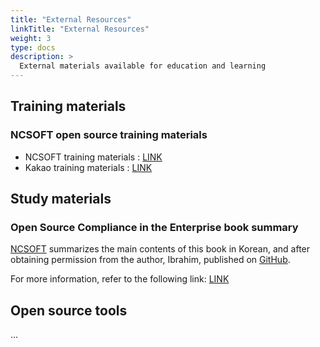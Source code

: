 ```yaml
---
title: "External Resources"
linkTitle: "External Resources"
weight: 3
type: docs
description: >
  External materials available for education and learning
---
```


## Training materials

### NCSOFT open source training materials
* NCSOFT training materials : [LINK](https://openchain-project.github.io/OpenChain-KWG/blog/2020/11/23/oss-basic-training-slide/)
* Kakao training materials : [LINK](https://openchain-project.github.io/OpenChain-KWG/blog/2020/11/24/kakao-training-material/)

## Study materials

### Open Source Compliance in the Enterprise book summary
[NCSOFT](https://global.ncsoft.com/) summarizes the main contents of this book in Korean, and after obtaining permission from the author, Ibrahim, published on [GitHub](https://github.com/ncsoft/osc-enterprise-en/).

For more information, refer to the following link: [LINK](https://openchain-project.github.io/OpenChain-KWG/en/blog/2020/11/23/open-source-compliance-in-the-enterprise/)

## Open source tools
...